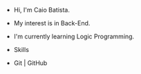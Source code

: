 - Hi, I'm Caio Batista.
- My interest is in Back-End.
- I'm currently learning Logic Programming.

- Skills

- Git | GitHub
 



